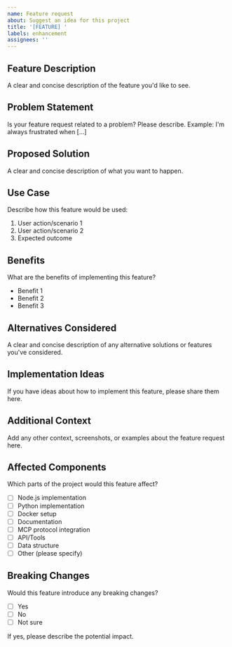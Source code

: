 ```yaml
---
name: Feature request
about: Suggest an idea for this project
title: '[FEATURE] '
labels: enhancement
assignees: ''
---
```


## Feature Description

A clear and concise description of the feature you'd like to see.

## Problem Statement

Is your feature request related to a problem? Please describe.
Example: I'm always frustrated when [...]

## Proposed Solution

A clear and concise description of what you want to happen.

## Use Case

Describe how this feature would be used:

1. User action/scenario 1
2. User action/scenario 2
3. Expected outcome

## Benefits

What are the benefits of implementing this feature?

- Benefit 1
- Benefit 2
- Benefit 3

## Alternatives Considered

A clear and concise description of any alternative solutions or features you've considered.

## Implementation Ideas

If you have ideas about how to implement this feature, please share them here.

## Additional Context

Add any other context, screenshots, or examples about the feature request here.

## Affected Components

Which parts of the project would this feature affect?

- [ ] Node.js implementation
- [ ] Python implementation
- [ ] Docker setup
- [ ] Documentation
- [ ] MCP protocol integration
- [ ] API/Tools
- [ ] Data structure
- [ ] Other (please specify)

## Breaking Changes

Would this feature introduce any breaking changes?

- [ ] Yes
- [ ] No
- [ ] Not sure

If yes, please describe the potential impact.
